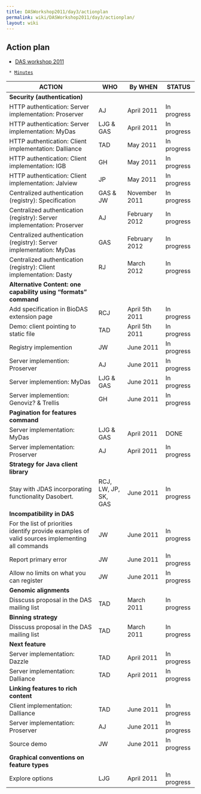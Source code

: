 ```yaml
---
title: DASWorkshop2011/day3/actionplan
permalink: wiki/DASWorkshop2011/day3/actionplan/
layout: wiki
---
```


Action plan
-----------

-   [DAS workshop 2011](/wiki/DASWorkshop2011 "wikilink")

` * `[`Minutes`](/wiki/DASWorkshop2011/day3/minutes "wikilink")

| ACTION                                                                                          | WHO                  | By WHEN        | STATUS      |
|-------------------------------------------------------------------------------------------------|----------------------|----------------|-------------|
| **Security (authentication)**                                                                   |
| HTTP authentication: Server implementation: Proserver                                           | AJ                   | April 2011     | In progress |
| HTTP authentication: Server implementation: MyDas                                               | LJG & GAS            | April 2011     | In progress |
| HTTP authentication: Client implementation: Dalliance                                           | TAD                  | May 2011       | In progress |
| HTTP authentication: Client implementation: IGB                                                 | GH                   | May 2011       | In progress |
| HTTP authentication: Client implementation: Jalview                                             | JP                   | May 2011       | In progress |
| Centralized authentication (registry): Specification                                            | GAS & JW             | November 2011  | In progress |
| Centralized authentication (registry): Server implementation: Proserver                         | AJ                   | February 2012  | In progress |
| Centralized authentication (registry): Server implementation: MyDas                             | GAS                  | February 2012  | In progress |
| Centralized authentication (registry): Client implementation: Dasty                             | RJ                   | March 2012     | In progress |
| **Alternative Content: one capability using “formats” command**                                 |
| Add specification in BioDAS extension page                                                      | RCJ                  | April 5th 2011 | In progress |
| Demo: client pointing to static file                                                            | TAD                  | April 5th 2011 | In progress |
| Registry implemention                                                                           | JW                   | June 2011      | In progress |
| Server implemention: Proserver                                                                  | AJ                   | June 2011      | In progress |
| Server implemention: MyDas                                                                      | LJG & GAS            | June 2011      | In progress |
| Server implemention: Genoviz? & Trellis                                                         | GH                   | June 2011      | In progress |
| **Pagination for features command**                                                             |
| Server implementation: MyDas                                                                    | LJG & GAS            | April 2011     | DONE        |
| Server implementation: Proserver                                                                | AJ                   | April 2011     | In progress |
| **Strategy for Java client library**                                                            |
| Stay with JDAS incorporating functionality Dasobert.                                            | RCJ, LW, JP, SK, GAS | June 2011      | In progress |
| **Incompatibility in DAS**                                                                      |
| For the list of priorities identify provide examples of valid sources implementing all commands | JW                   | June 2011      | In progress |
| Report primary error                                                                            | JW                   | June 2011      | In progress |
| Allow no limits on what you can register                                                        | JW                   | June 2011      | In progress |
| **Genomic alignments**                                                                          |
| Disscuss proposal in the DAS mailing list                                                       | TAD                  | March 2011     | In progress |
| **Binning strategy**                                                                            |
| Disscuss proposal in the DAS mailing list                                                       | TAD                  | March 2011     | In progress |
| **Next feature**                                                                                |
| Server implementation: Dazzle                                                                   | TAD                  | April 2011     | In progress |
| Server implementation: Dalliance                                                                | TAD                  | April 2011     | In progress |
| **Linking features to rich content**                                                            |
| Client implementation: Dalliance                                                                | TAD                  | June 2011      | In progress |
| Server implementation: Proserver                                                                | AJ                   | June 2011      | In progress |
| Source demo                                                                                     | JW                   | June 2011      | In progress |
| **Graphical conventions on feature types**                                                      |
| Explore options                                                                                 | LJG                  | April 2011     | In progress |



